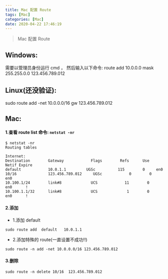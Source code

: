```yaml
---
title: Mac 配置 Route
tags: [Mac]
categories: [Mac]
date: 2020-04-22 17:46:19
---
```


> Mac 配置 Route

<!-- more -->

## Windows:
需要以管理员身份运行 cmd ，  然后输入以下命令:
route  add  10.0.0.0  mask  255.255.0.0    123.456.789.012


## Linux(还没验证):
sudo route add -net 10.0.0.0/16 gw 123.456.789.012

## Mac:
#### 1.查看 route list 命令:  `netstat -nr`

```
$ netstat -nr
Routing tables

Internet:
Destination        Gateway            Flags        Refs      Use   Netif Expire
default            10.0.1.1         UGSc          115        0     en0       
10/16              123.456.789.012     UGSc            0        0     en0       
10.100.1/24        link#8             UCS            11        0     en0      !
10.100.1.1/32      link#8             UCS             1        0     en0      !
```

#### 2.添加

* 1.添加 default

```
sudo route add  default   10.0.1.1
```

* 2.添加特殊的 route(一直设置不成功!!)

```
sudo route -n add -net 10.0.0.0/16 123.456.789.012
```


#### 3.删除

```
sudo route -n delete 10/16  123.456.789.012
```


